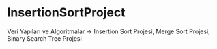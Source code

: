# InsertionSortProject

Veri Yapıları ve Algoritmalar -> Insertion Sort Projesi, Merge Sort Projesi, Binary Search Tree Projesi 
